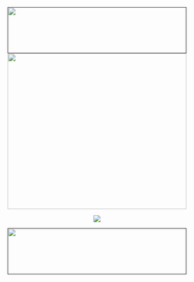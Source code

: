 <div id="header" align="center">
<a href=" ">
<img src="https://64.media.tumblr.com/878f6b13e8e2ec91f663e5fc2ffe4697/cc24da8b32b7590b-9e/s2048x3072/b93bc864120c64fc861b73e19e2141861973b1ec.pnj" width='410' height='106'>
</a>

<div id="header" align="center">
<a href="https://file.garden/Z3bN9S1OK095pmVR/%E3%80%90%E6%89%8B%E6%8F%8F%E3%81%8D%E7%AC%AC%E4%BA%94%E4%BA%BA%E6%A0%BC%E3%80%91%E5%A4%9C%E3%81%AE%E7%95%AA%E4%BA%BA%E3%81%A7MONSTER_meme%201080.mp4">
<img src="https://file.garden/Z3bN9S1OK095pmVR/Untitled25_20250317075138.png" width='410' height='358'>
</a>

<div id="header" align="center">

![](https://readme-typing-svg.demolab.com?font=Tangerine&size=25&letterSpacing=1px&pause=2000&color=dbe0e8&center=true&vCenter=true&random=true&width=435&height=32&lines=How+can+a+loving+god+cause+such+agony%3F)

<div id="header" align="center">
<a href=" ">
<img src="https://64.media.tumblr.com/2cdf7397b1aa58fbdff99c2f26c93afa/cc24da8b32b7590b-d1/s2048x3072/5928edfeac94bd1b6c8c7902ec43b7738b29833d.pnj" width='410' height='106'>
</a>
